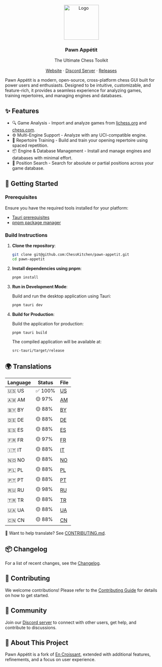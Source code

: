 <br />
<div align="center">
<a href="https://github.com/ChessKitchen/pawn-appetit">
    <img width="115" height="115" src="https://github.com/ChessKitchen/pawn-appetit/raw/main/src-tauri/icons/icon.png" alt="Logo">
</a>

<h3 align="center">Pawn Appétit</h3>

<p align="center">
    The Ultimate Chess Toolkit
    <br />
    <br />
    <a href="https://pawnappetit.com/">Website</a>
    ·
    <a href="https://discord.gg/8hk49G8ZbX">Discord Server</a>
    ·
    <a href="https://github.com/ChessKitchen/pawn-appetit/releases">Releases</a>
</p>
</div>

Pawn Appétit is a modern, open-source, cross-platform chess GUI built for power users and enthusiasts. Designed to be intuitive, customizable, and feature-rich, it provides a seamless experience for analyzing games, training repertoires, and managing engines and databases.

## ✨ Features

- 🔍 Game Analysis - Import and analyze games from [lichess.org](https://lichess.org) and [chess.com](https://chess.com).
- ⚙️ Multi-Engine Support - Analyze with any UCI-compatible engine.
- 🧠 Repertoire Training - Build and train your opening repertoire using spaced repetition.
- 📦 Engine & Database Management - Install and manage engines and databases with minimal effort.
- 🔎 Position Search - Search for absolute or partial positions across your game database.

## 🚀 Getting Started

### Prerequisites
Ensure you have the required tools installed for your platform:
- [Tauri prerequisites](https://tauri.app/start/prerequisites/)
- [pnpm package manager](https://pnpm.io/)

### Build Instructions

1. **Clone the repository**:

   ```bash
   git clone git@github.com:ChessKitchen/pawn-appetit.git
   cd pawn-appetit
   ```

2. **Install dependencies using pnpm**:

   ```bash
   pnpm install
   ```

3. **Run in Development Mode**:

    Build and run the desktop application using Tauri:

    ```bash
    pnpm tauri dev
    ```

4. **Build for Production**:

    Build the application for production:

    ```bash
    pnpm tauri build
    ```

    The compiled application will be available at:

    ```bash
    src-tauri/target/release
    ```

## 🌍 Translations

<!-- TRANSLATIONS_START -->
| Language  | Status   | File                        |
|-----------|----------|-----------------------------|
| 🇺🇸 US | ✅ 100% | [US](./src/translation/en_US.ts) |
| 🇦🇲 AM | 🟡 97% | [AM](./src/translation/am_AM.ts) |
| 🇧🇾 BY | 🟡 88% | [BY](./src/translation/be_BY.ts) |
| 🇩🇪 DE | 🟡 88% | [DE](./src/translation/de_DE.ts) |
| 🇪🇸 ES | 🟡 88% | [ES](./src/translation/es_ES.ts) |
| 🇫🇷 FR | 🟡 97% | [FR](./src/translation/fr_FR.ts) |
| 🇮🇹 IT | 🟡 88% | [IT](./src/translation/it_IT.ts) |
| 🇳🇴 NO | 🟡 88% | [NO](./src/translation/nb_NO.ts) |
| 🇵🇱 PL | 🟡 88% | [PL](./src/translation/pl_PL.ts) |
| 🇵🇹 PT | 🟡 88% | [PT](./src/translation/pt_PT.ts) |
| 🇷🇺 RU | 🟡 98% | [RU](./src/translation/ru_RU.ts) |
| 🇹🇷 TR | 🟡 88% | [TR](./src/translation/tr_TR.ts) |
| 🇺🇦 UA | 🟡 88% | [UA](./src/translation/uk_UA.ts) |
| 🇨🇳 CN | 🟡 88% | [CN](./src/translation/zh_CN.ts) |
<!-- TRANSLATIONS_END -->

📢 Want to help translate? See [CONTRIBUTING.md](./CONTRIBUTING.md).

## 📦 Changelog

For a list of recent changes, see the [Changelog](./CHANGELOG.md).

## 🤝 Contributing

We welcome contributions! Please refer to the [Contributing Guide](./CONTRIBUTING.md) for details on how to get started.

## 💬 Community

Join our [Discord server](https://discord.gg/8hk49G8ZbX) to connect with other users, get help, and contribute to discussions.

## 🧱 About This Project

Pawn Appétit is a fork of [En Croissant](https://github.com/franciscoBSalgueiro/en-croissant), extended with additional features, refinements, and a focus on user experience.

